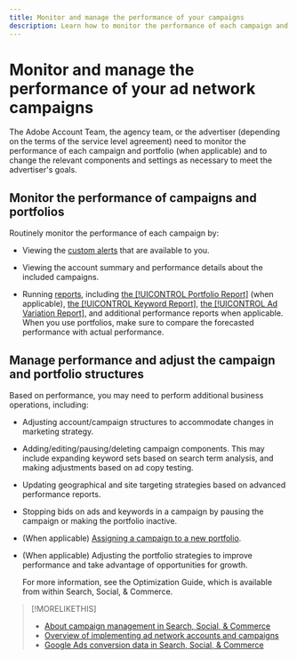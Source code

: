 ```yaml
---
title: Monitor and manage the performance of your campaigns
description: Learn how to monitor the performance of each campaign and portfolio and make changes to meet your goals.
---
```

# Monitor and manage the performance of your ad network campaigns

The Adobe Account Team, the agency team, or the advertiser (depending on the terms of the service level agreement) need to monitor the performance of each campaign and portfolio (when applicable) and to change the relevant components and settings as necessary to meet the advertiser's goals.

## Monitor the performance of campaigns and portfolios

Routinely monitor the performance of each campaign by:

* Viewing the [custom alerts](/help/search-social-commerce/alerts/alert-view.md) that are available to you.

* Viewing the account summary and performance details about the included campaigns.

* Running [reports](/help/search-social-commerce/reports/report-about.md), including [the [!UICONTROL Portfolio Report]](/help/search-social-commerce/reports/management/basic-advanced/portfolio-report.md) (when applicable), [the [!UICONTROL Keyword Report]](/help/search-social-commerce/reports/management/basic-advanced/keyword-report.md), [the [!UICONTROL Ad Variation Report]](/help/search-social-commerce/reports/management/basic-advanced/ad-variation-report.md), and additional performance reports when applicable. When you use portfolios, make sure to compare the forecasted performance with actual performance.

## Manage performance and adjust the campaign and portfolio structures

Based on performance, you may need to perform additional business operations, including:

* Adjusting account/campaign structures to accommodate changes in marketing strategy.

* Adding/editing/pausing/deleting campaign components. This may include expanding keyword sets based on search term analysis, and making adjustments based on ad copy testing.

* Updating geographical and site targeting strategies based on advanced performance reports.

* Stopping bids on ads and keywords in a campaign by pausing the campaign or making the portfolio inactive.

* (When applicable) [Assigning a campaign to a new portfolio](/help/search-social-commerce/campaign-management/campaign-assign-to-portfolio.md).

* (When applicable) Adjusting the portfolio strategies to improve performance and take advantage of opportunities for growth.

  For more information, see the Optimization Guide, which is available from within Search, Social, & Commerce.<!-- verify convention for referencing Optimization Guide here -->

>[!MORELIKETHIS]
>
>* [About campaign management in Search, Social, & Commerce](campaign-management-about.md)
>* [Overview of implementing ad network accounts and campaigns](campaign-implemention-overview.md)
>* [Google Ads conversion data in Search, Social, & Commerce](google-conversion-data.md)
